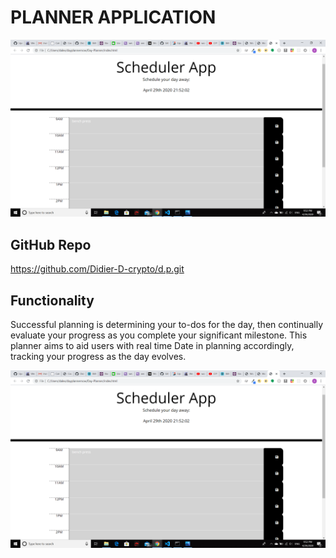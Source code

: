 # PLANNER APPLICATION
 ![Screenshot](images/dayplanner1.png)




 ## GitHub Repo
 https://github.com/Didier-D-crypto/d.p.git




## Functionality
Successful planning is determining your to-dos for the day, then 
continually evaluate your progress as you complete your significant
milestone. This planner aims to aid users with real time Date in planning
accordingly, tracking your progress as the day evolves.


 ![Screenshot](images/dayplanner1.png)




 
 

 
 

 

 
